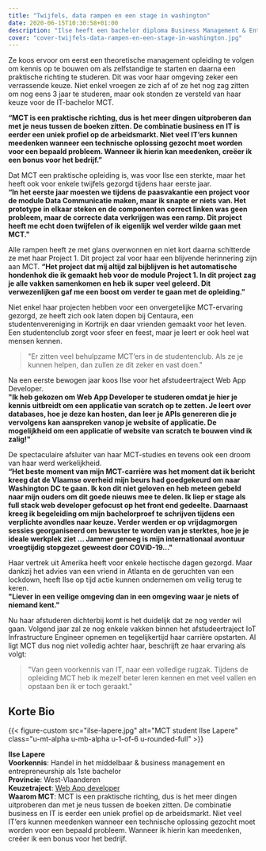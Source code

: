 ```yaml
---
title: "Twijfels, data rampen en een stage in washington"
date: 2020-06-15T10:30:58+01:00
description: "Ilse heeft een bachelor diploma Business Management & Entrepreneurship op zak, maar wist al voor ze daar startte dat ze voor de extra bacheloropleiding MCT zou gaan."
cover: "cover-twijfels-data-rampen-en-een-stage-in-washington.jpg"
---
```


Ze koos ervoor om eerst een theoretische management opleiding te volgen om kennis op te bouwen om als zelfstandige te starten en daarna een praktische richting te studeren. Dit was voor haar omgeving zeker een verrassende keuze. Niet enkel vroegen ze zich af of ze het nog zag zitten om nog eens 3 jaar te studeren, maar ook stonden ze versteld van haar keuze voor de IT-bachelor MCT.

__“MCT is een praktische richting, dus is het meer dingen uitproberen dan met je neus tussen de boeken zitten. De combinatie business en IT is eerder een uniek profiel op de arbeidsmarkt. Niet veel IT’ers kunnen meedenken wanneer een technische oplossing gezocht moet worden voor een bepaald probleem. Wanneer ik hierin kan meedenken, creëer ik een bonus voor het bedrijf.”__

Dat MCT een praktische opleiding is, was voor Ilse een sterkte, maar het heeft ook voor enkele twijfels gezorgd tijdens haar eerste jaar.    
__“In het eerste jaar moesten we tijdens de paasvakantie een project voor de module Data Communicatie maken, maar ik snapte er niets van. Het prototype in elkaar steken en de componenten correct linken was geen probleem, maar de correcte data verkrijgen was een ramp. Dit project heeft me echt doen twijfelen of ik eigenlijk wel verder wilde gaan met MCT."__

Alle rampen heeft ze met glans overwonnen en niet kort daarna schitterde ze met haar Project 1. Dit project zal voor haar een blijvende herinnering zijn aan MCT.
__“Het project dat mij altijd zal bijblijven is het automatische hondenhok die ik gemaakt heb voor de module Project 1. In dit project zag je alle vakken samenkomen en heb ik super veel geleerd. Dit verwezenlijken gaf me een boost om verder te gaan met de opleiding.”__

Niet enkel haar projecten hebben voor een onvergetelijke MCT-ervaring gezorgd, ze heeft zich ook laten dopen bij Centaura, een studentenvereniging in Kortrijk en daar vrienden gemaakt voor het leven. Een studentenclub zorgt voor sfeer en feest, maar je leert er ook heel wat mensen kennen.  

> "Er zitten veel behulpzame MCT’ers in de studentenclub. Als ze je kunnen helpen, dan zullen ze dit zeker en vast doen."

Na een eerste bewogen jaar koos Ilse voor het afstudeertraject Web App Developer.  
__"Ik heb gekozen om Web App Developer te studeren omdat je hier je kennis uitbreidt om een applicatie van scratch op te zetten. Je leert  over databases, hoe je deze kan hosten, dan leer je APIs genereren die je vervolgens kan aanspreken vanop je website of applicatie. De mogelijkheid om een applicatie of website van scratch te bouwen vind ik zalig!"__

De spectaculaire afsluiter van haar MCT-studies en tevens ook een droom van haar werd werkelijkheid.  
__“Het beste moment van mijn MCT-carrière was het moment dat ik bericht kreeg dat de Vlaamse overheid mijn beurs had goedgekeurd om naar Washington DC te gaan. Ik kon dit niet geloven en heb meteen gebeld naar mijn ouders om dit goede nieuws mee te delen. Ik liep er stage als full stack web developer gefocust op het front end gedeelte. Daarnaast kreeg ik begeleiding om mijn bachelorproef te schrijven tijdens een verplichte avondles naar keuze. Verder werden er op vrijdagmorgen sessies georganiseerd om bewuster te worden van je sterktes, hoe je je ideale werkplek ziet … Jammer genoeg is mijn internationaal avontuur vroegtijdig stopgezet geweest door COVID-19…"__

Haar vertrek uit Amerika heeft voor enkele hectische dagen gezorgd. Maar dankzij het advies van een vriend in Atlanta en de geruchten van een lockdown, heeft Ilse op tijd actie kunnen ondernemen om veilig terug te keren.  
__"Liever in een veilige omgeving dan in een omgeving waar je niets of niemand kent."__

Nu haar afstuderen dichterbij komt is het duidelijk dat ze nog verder wil gaan. Volgend jaar zal ze nog enkele vakken binnen het afstudeertraject IoT Infrastructure Engineer opnemen en tegelijkertijd haar carrière opstarten. Al ligt MCT dus nog niet volledig achter haar, beschrijft ze haar ervaring als volgt:  

> "Van geen voorkennis van IT, naar een volledige rugzak. Tijdens de opleiding MCT heb ik mezelf beter leren kennen en met veel vallen en opstaan ben ik er toch geraakt."

## Korte Bio

{{< figure-custom src="ilse-lapere.jpg" alt="MCT student Ilse Lapere" class="u-mt-alpha u-mb-alpha u-1-of-6 u-rounded-full" >}}

**Ilse Lapere**  
**Voorkennis**: Handel in het middelbaar & business management en entrepreneurship als 1ste bachelor  
**Provincie**: West-Vlaanderen  
**Keuzetraject**: [Web App developer](/programma/web-app-developer/)  
**Waarom MCT**: MCT is een praktische richting, dus is het meer dingen uitproberen dan met je neus tussen de boeken zitten. De combinatie business en IT is eerder een uniek profiel op de arbeidsmarkt. Niet veel IT’ers kunnen meedenken wanneer een technische oplossing gezocht moet worden voor een bepaald probleem. Wanneer ik hierin kan meedenken, creëer ik een bonus voor het bedrijf. 

